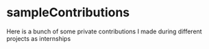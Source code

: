 # sampleContributions
Here is a bunch of some private contributions I made during different projects as internships
